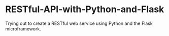 # RESTful-API-with-Python-and-Flask
Trying out to create a RESTful web service using Python and the Flask microframework.
